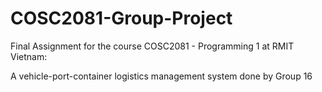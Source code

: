 # COSC2081-Group-Project
<p>Final Assignment for the course COSC2081 - Programming 1 at RMIT Vietnam: </p>
<p></p>A vehicle-port-container logistics management system done by Group 16 </p>
